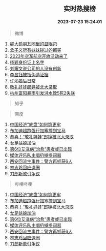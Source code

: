 <div align="center"><h2>实时热搜榜</h2><h4>2023-07-23 15:24:01</h4></div>

> 微博  

1. [魏大勋朋友圈里的显眼包](https://s.weibo.com/weibo?q=%23%E9%AD%8F%E5%A4%A7%E5%8B%8B%E6%9C%8B%E5%8F%8B%E5%9C%88%E9%87%8C%E7%9A%84%E6%98%BE%E7%9C%BC%E5%8C%85%23&t=31&band_rank=1&Refer=top)<br />
2. [孟子义所有妹妹碰过的都买](https://s.weibo.com/weibo?q=%23%E5%AD%9F%E5%AD%90%E4%B9%89%E6%89%80%E6%9C%89%E5%A6%B9%E5%A6%B9%E7%A2%B0%E8%BF%87%E7%9A%84%E9%83%BD%E4%B9%B0%23&t=31&band_rank=2&Refer=top)<br />
3. [2023年空军航空开放活动来了](https://s.weibo.com/weibo?q=%232023%E5%B9%B4%E7%A9%BA%E5%86%9B%E8%88%AA%E7%A9%BA%E5%BC%80%E6%94%BE%E6%B4%BB%E5%8A%A8%E6%9D%A5%E4%BA%86%23&t=31&band_rank=3&Refer=top)<br />
4. [杨颖身份证上名字](https://s.weibo.com/weibo?q=%E6%9D%A8%E9%A2%96%E8%BA%AB%E4%BB%BD%E8%AF%81%E4%B8%8A%E5%90%8D%E5%AD%97&t=31&band_rank=4&Refer=top)<br />
5. [刘耀文说公司的人没有创新](https://s.weibo.com/weibo?q=%23%E5%88%98%E8%80%80%E6%96%87%E8%AF%B4%E5%85%AC%E5%8F%B8%E7%9A%84%E4%BA%BA%E6%B2%A1%E6%9C%89%E5%88%9B%E6%96%B0%23&t=31&band_rank=5&Refer=top)<br />
6. [李昌钰被指伪造证据](https://s.weibo.com/weibo?q=%23%E6%9D%8E%E6%98%8C%E9%92%B0%E8%A2%AB%E6%8C%87%E4%BC%AA%E9%80%A0%E8%AF%81%E6%8D%AE%23&t=31&band_rank=6&Refer=top)<br />
7. [许沁婚后日常](https://s.weibo.com/weibo?q=%23%E8%AE%B8%E6%B2%81%E5%A9%9A%E5%90%8E%E6%97%A5%E5%B8%B8%23&t=31&band_rank=7&Refer=top)<br />
8. [敬礼娃娃郎铮被北大录取](https://s.weibo.com/weibo?q=%23%E6%95%AC%E7%A4%BC%E5%A8%83%E5%A8%83%E9%83%8E%E9%93%AE%E8%A2%AB%E5%8C%97%E5%A4%A7%E5%BD%95%E5%8F%96%23&t=31&band_rank=8&Refer=top)<br />
9. [杭州富阳暴雨引发洪水致5死2失联](https://s.weibo.com/weibo?q=%23%E6%9D%AD%E5%B7%9E%E5%AF%8C%E9%98%B3%E6%9A%B4%E9%9B%A8%E5%BC%95%E5%8F%91%E6%B4%AA%E6%B0%B4%E8%87%B45%E6%AD%BB2%E5%A4%B1%E8%81%94%23&t=31&band_rank=9&Refer=top)<br />

> 知乎  


> 百度  

1. [中国经济“底盘”如何筑更牢](https://www.baidu.com/s?wd=%E4%B8%AD%E5%9B%BD%E7%BB%8F%E6%B5%8E%E2%80%9C%E5%BA%95%E7%9B%98%E2%80%9D%E5%A6%82%E4%BD%95%E7%AD%91%E6%9B%B4%E7%89%A2&sa=fyb_news&rsv_dl=fyb_news)<br />
2. [布加迪超跑强行加塞撞到宝马](https://www.baidu.com/s?wd=%E5%B8%83%E5%8A%A0%E8%BF%AA%E8%B6%85%E8%B7%91%E5%BC%BA%E8%A1%8C%E5%8A%A0%E5%A1%9E%E6%92%9E%E5%88%B0%E5%AE%9D%E9%A9%AC&sa=fyb_news&rsv_dl=fyb_news)<br />
3. [恭喜！“敬礼娃娃”郎铮被北大录取](https://www.baidu.com/s?wd=%E6%81%AD%E5%96%9C%EF%BC%81%E2%80%9C%E6%95%AC%E7%A4%BC%E5%A8%83%E5%A8%83%E2%80%9D%E9%83%8E%E9%93%AE%E8%A2%AB%E5%8C%97%E5%A4%A7%E5%BD%95%E5%8F%96&sa=fyb_news&rsv_dl=fyb_news)<br />
4. [女足姑娘加油](https://www.baidu.com/s?wd=%E5%A5%B3%E8%B6%B3%E5%A7%91%E5%A8%98%E5%8A%A0%E6%B2%B9&sa=fyb_news&rsv_dl=fyb_news)<br />
5. [第6位艾滋病“治愈”患者或已出现](https://www.baidu.com/s?wd=%E7%AC%AC6%E4%BD%8D%E8%89%BE%E6%BB%8B%E7%97%85%E2%80%9C%E6%B2%BB%E6%84%88%E2%80%9D%E6%82%A3%E8%80%85%E6%88%96%E5%B7%B2%E5%87%BA%E7%8E%B0&sa=fyb_news&rsv_dl=fyb_news)<br />
6. [媒体评乐队主唱扔掉提词器](https://www.baidu.com/s?wd=%E5%AA%92%E4%BD%93%E8%AF%84%E4%B9%90%E9%98%9F%E4%B8%BB%E5%94%B1%E6%89%94%E6%8E%89%E6%8F%90%E8%AF%8D%E5%99%A8&sa=fyb_news&rsv_dl=fyb_news)<br />
7. [西安回流生事件：警方再抓获6人](https://www.baidu.com/s?wd=%E8%A5%BF%E5%AE%89%E5%9B%9E%E6%B5%81%E7%94%9F%E4%BA%8B%E4%BB%B6%EF%BC%9A%E8%AD%A6%E6%96%B9%E5%86%8D%E6%8A%93%E8%8E%B76%E4%BA%BA&sa=fyb_news&rsv_dl=fyb_news)<br />
8. [林志玲回应退圈](https://www.baidu.com/s?wd=%E6%9E%97%E5%BF%97%E7%8E%B2%E5%9B%9E%E5%BA%94%E9%80%80%E5%9C%88&sa=fyb_news&rsv_dl=fyb_news)<br />
9. [刀郎新歌引争议](https://www.baidu.com/s?wd=%E5%88%80%E9%83%8E%E6%96%B0%E6%AD%8C%E5%BC%95%E4%BA%89%E8%AE%AE&sa=fyb_news&rsv_dl=fyb_news)<br />

> 哔哩哔哩  

1. [中国经济“底盘”如何筑更牢](https://www.baidu.com/s?wd=%E4%B8%AD%E5%9B%BD%E7%BB%8F%E6%B5%8E%E2%80%9C%E5%BA%95%E7%9B%98%E2%80%9D%E5%A6%82%E4%BD%95%E7%AD%91%E6%9B%B4%E7%89%A2&sa=fyb_news&rsv_dl=fyb_news)<br />
2. [布加迪超跑强行加塞撞到宝马](https://www.baidu.com/s?wd=%E5%B8%83%E5%8A%A0%E8%BF%AA%E8%B6%85%E8%B7%91%E5%BC%BA%E8%A1%8C%E5%8A%A0%E5%A1%9E%E6%92%9E%E5%88%B0%E5%AE%9D%E9%A9%AC&sa=fyb_news&rsv_dl=fyb_news)<br />
3. [恭喜！“敬礼娃娃”郎铮被北大录取](https://www.baidu.com/s?wd=%E6%81%AD%E5%96%9C%EF%BC%81%E2%80%9C%E6%95%AC%E7%A4%BC%E5%A8%83%E5%A8%83%E2%80%9D%E9%83%8E%E9%93%AE%E8%A2%AB%E5%8C%97%E5%A4%A7%E5%BD%95%E5%8F%96&sa=fyb_news&rsv_dl=fyb_news)<br />
4. [女足姑娘加油](https://www.baidu.com/s?wd=%E5%A5%B3%E8%B6%B3%E5%A7%91%E5%A8%98%E5%8A%A0%E6%B2%B9&sa=fyb_news&rsv_dl=fyb_news)<br />
5. [第6位艾滋病“治愈”患者或已出现](https://www.baidu.com/s?wd=%E7%AC%AC6%E4%BD%8D%E8%89%BE%E6%BB%8B%E7%97%85%E2%80%9C%E6%B2%BB%E6%84%88%E2%80%9D%E6%82%A3%E8%80%85%E6%88%96%E5%B7%B2%E5%87%BA%E7%8E%B0&sa=fyb_news&rsv_dl=fyb_news)<br />
6. [媒体评乐队主唱扔掉提词器](https://www.baidu.com/s?wd=%E5%AA%92%E4%BD%93%E8%AF%84%E4%B9%90%E9%98%9F%E4%B8%BB%E5%94%B1%E6%89%94%E6%8E%89%E6%8F%90%E8%AF%8D%E5%99%A8&sa=fyb_news&rsv_dl=fyb_news)<br />
7. [西安回流生事件：警方再抓获6人](https://www.baidu.com/s?wd=%E8%A5%BF%E5%AE%89%E5%9B%9E%E6%B5%81%E7%94%9F%E4%BA%8B%E4%BB%B6%EF%BC%9A%E8%AD%A6%E6%96%B9%E5%86%8D%E6%8A%93%E8%8E%B76%E4%BA%BA&sa=fyb_news&rsv_dl=fyb_news)<br />
8. [林志玲回应退圈](https://www.baidu.com/s?wd=%E6%9E%97%E5%BF%97%E7%8E%B2%E5%9B%9E%E5%BA%94%E9%80%80%E5%9C%88&sa=fyb_news&rsv_dl=fyb_news)<br />
9. [刀郎新歌引争议](https://www.baidu.com/s?wd=%E5%88%80%E9%83%8E%E6%96%B0%E6%AD%8C%E5%BC%95%E4%BA%89%E8%AE%AE&sa=fyb_news&rsv_dl=fyb_news)<br />
